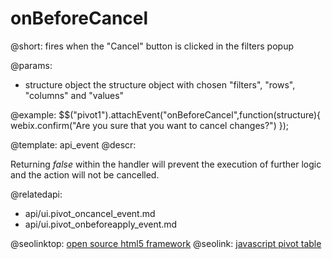 onBeforeCancel
=============

@short:
	 fires when the "Cancel" button is clicked in the filters popup 

@params:
- structure			object			the structure object with chosen "filters", "rows", "columns" and "values" 

@example:
$$("pivot1").attachEvent("onBeforeCancel",function(structure){
	webix.confirm("Are you sure that you want to cancel changes?")
});


@template:	api_event
@descr:

Returning *false* within the handler will prevent the execution of further logic and the action will not be cancelled.

@relatedapi:
- api/ui.pivot_oncancel_event.md
- api/ui.pivot_onbeforeapply_event.md



@seolinktop: [open source html5 framework](https://webix.com)
@seolink: [javascript pivot table](https://webix.com/pivot/)